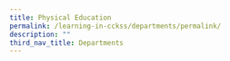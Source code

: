 ```yaml
---
title: Physical Education
permalink: /learning-in-cckss/departments/permalink/
description: ""
third_nav_title: Departments
---
```

